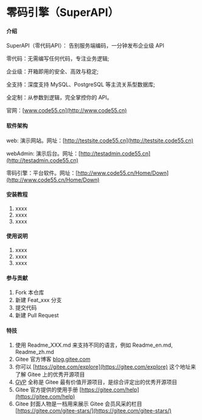 # 零码引擎（SuperAPI）

#### 介绍
SuperAPI（零代码API）： 告别服务端编码，一分钟发布企业级 API

零代码：无需编写任何代码，专注业务逻辑;

企业级：开箱即用的安全、高效与稳定;

全支持：深度支持 MySQL、PostgreSQL 等主流关系型数据库;

全定制：从参数到逻辑，完全掌控你的 API。


官网：[www.code55.cn](http://www.code55.cn)

#### 软件架构

web: 演示网站。网址：[http://testsite.code55.cn](http://testsite.code55.cn)

webAdmin: 演示后台。网址：[http://testadmin.code55.cn](http://testadmin.code55.cn)

零码引擎：平台软件。网址：[http://www.code55.cn/Home/Down](http://www.code55.cn/Home/Down)

#### 安装教程

1.  xxxx
2.  xxxx
3.  xxxx

#### 使用说明

1.  xxxx
2.  xxxx
3.  xxxx

#### 参与贡献

1.  Fork 本仓库
2.  新建 Feat_xxx 分支
3.  提交代码
4.  新建 Pull Request


#### 特技

1.  使用 Readme\_XXX.md 来支持不同的语言，例如 Readme\_en.md, Readme\_zh.md
2.  Gitee 官方博客 [blog.gitee.com](https://blog.gitee.com)
3.  你可以 [https://gitee.com/explore](https://gitee.com/explore) 这个地址来了解 Gitee 上的优秀开源项目
4.  [GVP](https://gitee.com/gvp) 全称是 Gitee 最有价值开源项目，是综合评定出的优秀开源项目
5.  Gitee 官方提供的使用手册 [https://gitee.com/help](https://gitee.com/help)
6.  Gitee 封面人物是一档用来展示 Gitee 会员风采的栏目 [https://gitee.com/gitee-stars/](https://gitee.com/gitee-stars/)
